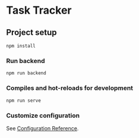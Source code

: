 # Task Tracker

## Project setup
```
npm install
```

### Run backend
```
npm run backend
```

### Compiles and hot-reloads for development
```
npm run serve
```

### Customize configuration
See [Configuration Reference](https://cli.vuejs.org/config/).
